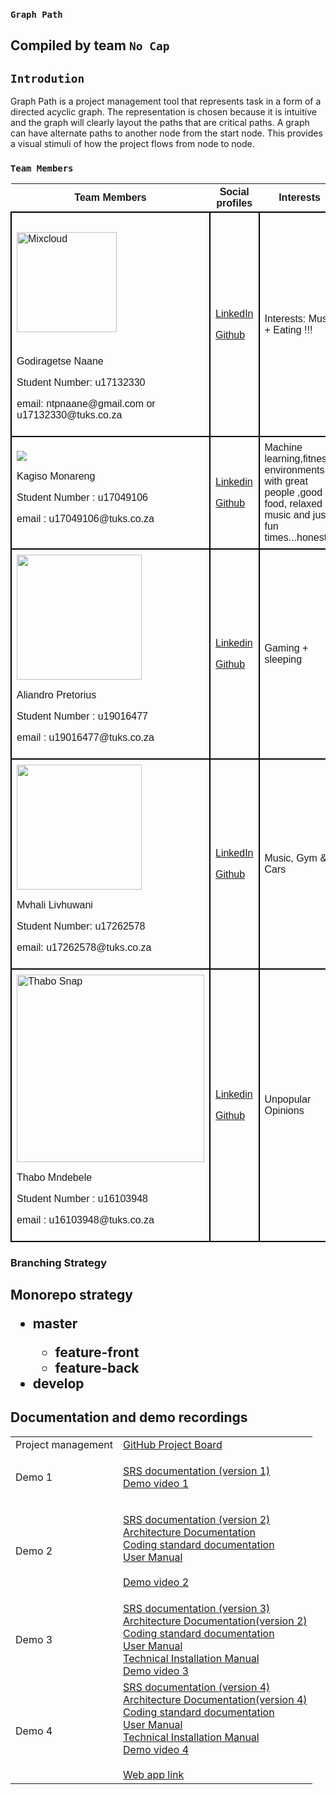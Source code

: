 ### `Graph Path` 

## Compiled by team `No Cap`

## `Introdution`
Graph Path is a project management tool that represents task in a form of a 
directed acyclic graph. The representation is chosen because it is intuitive
and the graph will clearly layout the paths that are critical paths. 
A graph can have alternate paths to another node from the start node. 
This provides a visual stimuli of how the project flows from node to node. 


### `Team Members`
<table style="font-family:sans-serif ; border-collapse: collapse; width:100%">
<tr>
<th>Team Members</th>
<th>Social profiles</th>
<th>Interests</th>
</tr>
<tr>
<td style="border: 2px solid black;text-align: left; padding: 8px;" >
<img alt="Mixcloud" src="https://thumbnailer.mixcloud.com/unsafe/160x160/profile/c/5/6/6/0b7f-e6f2-46ee-805f-fcd8f1beeb8e" style="width: 160px; height: 160px; margin: 22.15px 0px;">
<p> Godiragetse Naane</p>
<p> Student Number: u17132330</p>
<p>email: ntpnaane@gmail.com or u17132330@tuks.co.za</p>
</td>
<td style="border: 2px solid black;text-align: left; padding: 8px;" >
<p><a href="https://linkedin.com/in/godiragetse-naane-9b9a8417a" target="_blank">LinkedIn</a></p>
<p><a href="https://github.com/nanitight" target="_blank"> Github</a></p>
</td>
<td style="border: 2px solid black;text-align: left; padding: 8px;" >
<p>Interests: Music + Eating !!!</p>
</td>
</tr>
<tr>
<td style="border: 2px solid black;text-align: left; padding: 8px;" >
<img src="https://media-exp1.licdn.com/dms/image/C4D03AQFB0yRuanqyNw/profile-displayphoto-shrink_200_200/0/1632207133388?e=1637798400&v=beta&t=wmVdKqslVwziLh77Rw6R1koObqzu4GZ8G27EAfpUanM" >
<p> Kagiso Monareng </p>
<p> Student Number : u17049106 </p>
<p> email : u17049106@tuks.co.za </p>
</td>
<td style="border: 2px solid black;text-align: left; padding: 8px;" >
<p><a href="https://www.linkedin.com/in/kagiso-monareng-23a684a1/"> Linkedin </a></p>
<p> <a href="https://github.com/Kage-001/Kage-001.github.io"> Github</a> </p>
</td>
<td style="border: 2px solid black;text-align: left; padding: 8px;" >Machine learning,fitness, environments with great people ,good food, relaxed music and just fun times...honestly</td>
</tr>
<tr>
<td style="border: 2px solid black;text-align: left; padding: 8px;" >
<img src="https://drive.google.com/uc?export=view&id=16Q80ZgZa3kM59FwoYOQJ64SOQNOBrLFT" width="200" height="200" >
<p> Aliandro Pretorius </p>
<p> Student Number : u19016477 </p>
<p> email : u19016477@tuks.co.za </p>
</td>
<td style="border: 2px solid black;text-align: left; padding: 8px;" >
<p><a href="https://www.linkedin.com/in/aliandro-pretorius-66916a210/"> Linkedin </a></p>
<p> <a href="https://github.com/Ali-Stack-2000"> Github</a> </p>
</td>
<td style="border: 2px solid black;text-align: left; padding: 8px;" >
<p> Gaming + sleeping </p>
</td>
</tr>
<tr>
<td style="border: 2px solid black;text-align: left; padding: 8px;" >
<img src="https://avatars.githubusercontent.com/u/56004287?s=400&u=be411989cf8a5e962449f3081ac1a40add0c42e6&v=4 width="200" height="200"/>
<p> Mvhali Livhuwani </p>
<p> Student Number: u17262578</p>
<p>email: u17262578@tuks.co.za</p>
</td>
<td style="border: 2px solid black;text-align: left; padding: 8px;" >
<p><a href="https://www.linkedin.com/in/livhuwani-mvhali-163679208/" target="_blank">LinkedIn</a></p>
<p><a href="https://github.com/LivhuwaniLB" target="_blank"> Github</a></p>
</td>
<td style="border: 2px solid black;text-align: left; padding: 8px;" >
<p>Music, Gym & Cars</p>
</td>
</tr>
<tr>
<td style="border: 2px solid black;text-align: left; padding: 8px;" >
<img src="https://drive.google.com/uc?export=view&id=14lo5yKIMDlsz3yqx3Mw9VqgtSgfnQnJF" alt="Thabo Snap"  width="300" height="300" >
<p> Thabo Mndebele </p>
<p> Student Number : u16103948 </p>
<p> email : u16103948@tuks.co.za </p>
</td>
<td style="border: 2px solid black;text-align: left; padding: 8px;" >
<p><a href="https://www.linkedin.com/in/thabo-mndebele-5973b8112/"> Linkedin </a></p>
<p> <a href="https://github.com/Unabashed-Thabo"> Github</a> </p>
</td>
<td style="border: 2px solid black;text-align: left; padding: 8px;" >
<p>Unpopular Opinions </p>
</td>
</tr>
</table>
     
                                                            
### Branching Strategy 
<h2>
    Monorepo strategy
    <ul>
        <li>
            master
        </li>
        <ul>
            <li>
                feature-front
            </li>
            <li>
                feature-back
            </li>
        </ul>
        <li>
            develop 
        </li>
    </ul>
</h2>
                                                               
                                                                   
## Documentation and demo recordings
<table>
<tr>
<td>Project management</td>
<td>
 <a href="https://github.com/COS301-SE-2021/Graph-Path/projects">GitHub Project Board</a> <br>    
</td>                                                                                                              
                                                                                             
 </tr>
<td>Demo 1 </td>
<td>

 <a href="https://www.overleaf.com/read/ftgrftddkkst"> SRS documentation (version 1)</a> <br>
 <a href="https://drive.google.com/file/d/1B7ctsVdKP_q49-kl_uEkODWC584XsRPo/view?usp=sharing"> Demo video 1</a> <br>
    
</td>                                                                                                              
                                                                                             
 </tr>											     
                                                                          
<tr>	
 <td>Demo 2 </td>
<td>
			
<a href="https://www.overleaf.com/read/kpkxfrszpzfn"> SRS documentation (version 2)</a><br>
<a href="https://www.overleaf.com/read/tncfphgpgkcv"> Architecture Documentation</a><br>
<a href="https://www.overleaf.com/read/ckxzjfyjhrhj">Coding standard documentation</a><br>
<a href="https://www.overleaf.com/read/nfmzjdsgktzp">User Manual</a><br>						    
<a href="https://drive.google.com/file/d/1PpUW2COb4vC6YD81CyfUWm-cq5AB0IKl/view?usp=sharing"> Demo video 2</a><br>
											    </td>
</tr>			
</td>											    
 <td>Demo 3 </td>
<td>			
<a href="https://www.overleaf.com/read/sptkmhgcpntx"> SRS documentation (version 3)</a><br>
<a href="https://www.overleaf.com/read/pmccdyrknktx"> Architecture Documentation(version 2)</a><br>
<a href="https://www.overleaf.com/read/ckxzjfyjhrhj">Coding standard documentation</a><br>
<a href="https://www.overleaf.com/read/ptgqsntrtzts">User Manual</a><br>
<a href="https://www.overleaf.com/read/gfjqhvndgmsr">Technical Installation Manual</a><br>						    
<a href="https://drive.google.com/file/d/1fL6IqvE6biPZwztkgGWjVSys8z0gjamx/view?usp=sharing"> Demo video 3</a><br>			
</td>											    
</tr>
<tr>
<td> Demo 4 </td>
<td>											    
<a href="https://www.overleaf.com/3648386517hzrndyqbvfsr"> SRS documentation (version 4)</a><br>
<a href="https://www.overleaf.com/read/pmccdyrknktx"> Architecture Documentation(version 4)</a><br>
<a href="https://www.overleaf.com/read/ckxzjfyjhrhj">Coding standard documentation</a><br>
<a href="https://www.overleaf.com/4365253962wjhgkfhqcbbc">User Manual</a><br>
<a href="https://www.overleaf.com/read/xfmjnqqhbmxv">Technical Installation Manual</a><br>	
<a href="https://drive.google.com/file/d/1iiVKZ4ZyJqb8ujIhDQFJD1YBFRl-dFWj/view?usp=sharing"> Demo video 4</a><br>
<br>
<a href="https://nocap-graphpath-frontend.herokuapp.com"> Web app link </a><br>
</td>											    
</tr>											    
</table>
